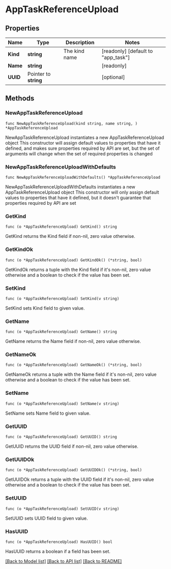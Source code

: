 # AppTaskReferenceUpload

## Properties

Name | Type | Description | Notes
------------ | ------------- | ------------- | -------------
**Kind** | **string** | The kind name | [readonly] [default to "app_task"]
**Name** | **string** |  | [readonly] 
**UUID** | Pointer to **string** |  | [optional] 

## Methods

### NewAppTaskReferenceUpload

`func NewAppTaskReferenceUpload(kind string, name string, ) *AppTaskReferenceUpload`

NewAppTaskReferenceUpload instantiates a new AppTaskReferenceUpload object
This constructor will assign default values to properties that have it defined,
and makes sure properties required by API are set, but the set of arguments
will change when the set of required properties is changed

### NewAppTaskReferenceUploadWithDefaults

`func NewAppTaskReferenceUploadWithDefaults() *AppTaskReferenceUpload`

NewAppTaskReferenceUploadWithDefaults instantiates a new AppTaskReferenceUpload object
This constructor will only assign default values to properties that have it defined,
but it doesn't guarantee that properties required by API are set

### GetKind

`func (o *AppTaskReferenceUpload) GetKind() string`

GetKind returns the Kind field if non-nil, zero value otherwise.

### GetKindOk

`func (o *AppTaskReferenceUpload) GetKindOk() (*string, bool)`

GetKindOk returns a tuple with the Kind field if it's non-nil, zero value otherwise
and a boolean to check if the value has been set.

### SetKind

`func (o *AppTaskReferenceUpload) SetKind(v string)`

SetKind sets Kind field to given value.


### GetName

`func (o *AppTaskReferenceUpload) GetName() string`

GetName returns the Name field if non-nil, zero value otherwise.

### GetNameOk

`func (o *AppTaskReferenceUpload) GetNameOk() (*string, bool)`

GetNameOk returns a tuple with the Name field if it's non-nil, zero value otherwise
and a boolean to check if the value has been set.

### SetName

`func (o *AppTaskReferenceUpload) SetName(v string)`

SetName sets Name field to given value.


### GetUUID

`func (o *AppTaskReferenceUpload) GetUUID() string`

GetUUID returns the UUID field if non-nil, zero value otherwise.

### GetUUIDOk

`func (o *AppTaskReferenceUpload) GetUUIDOk() (*string, bool)`

GetUUIDOk returns a tuple with the UUID field if it's non-nil, zero value otherwise
and a boolean to check if the value has been set.

### SetUUID

`func (o *AppTaskReferenceUpload) SetUUID(v string)`

SetUUID sets UUID field to given value.

### HasUUID

`func (o *AppTaskReferenceUpload) HasUUID() bool`

HasUUID returns a boolean if a field has been set.


[[Back to Model list]](../README.md#documentation-for-models) [[Back to API list]](../README.md#documentation-for-api-endpoints) [[Back to README]](../README.md)


